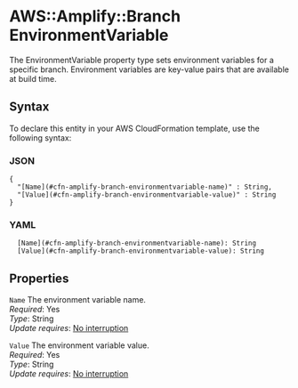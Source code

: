 # AWS::Amplify::Branch EnvironmentVariable<a name="aws-properties-amplify-branch-environmentvariable"></a>

The EnvironmentVariable property type sets environment variables for a specific branch\. Environment variables are key\-value pairs that are available at build time\.

## Syntax<a name="aws-properties-amplify-branch-environmentvariable-syntax"></a>

To declare this entity in your AWS CloudFormation template, use the following syntax:

### JSON<a name="aws-properties-amplify-branch-environmentvariable-syntax.json"></a>

```
{
  "[Name](#cfn-amplify-branch-environmentvariable-name)" : String,
  "[Value](#cfn-amplify-branch-environmentvariable-value)" : String
}
```

### YAML<a name="aws-properties-amplify-branch-environmentvariable-syntax.yaml"></a>

```
  [Name](#cfn-amplify-branch-environmentvariable-name): String
  [Value](#cfn-amplify-branch-environmentvariable-value): String
```

## Properties<a name="aws-properties-amplify-branch-environmentvariable-properties"></a>

`Name`  <a name="cfn-amplify-branch-environmentvariable-name"></a>
The environment variable name\.  
*Required*: Yes  
*Type*: String  
*Update requires*: [No interruption](https://docs.aws.amazon.com/AWSCloudFormation/latest/UserGuide/using-cfn-updating-stacks-update-behaviors.html#update-no-interrupt)

`Value`  <a name="cfn-amplify-branch-environmentvariable-value"></a>
The environment variable value\.  
*Required*: Yes  
*Type*: String  
*Update requires*: [No interruption](https://docs.aws.amazon.com/AWSCloudFormation/latest/UserGuide/using-cfn-updating-stacks-update-behaviors.html#update-no-interrupt)